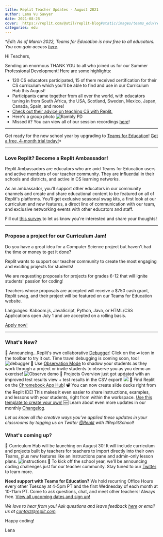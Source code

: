 ```yaml
---
title: Replit Teacher Updates - August 2021
author: Lena Vu Sawyer
date: 2021-08-28
cover:  https://replit.com/@util/replit-blog#static/images/teams_edu/replit_school.png
categories: edu
---
```

**Edit: As of March 2022, Teams for Education is now free to all educators. You can gain access [here](https://replit.com/teams-for-education).*

Hi Teachers,

Sending an enormous THANK YOU to all who joined us for our Summer Professional Development! Here are some highlights:
- 120 CS educators participated, 15 of them received certification for their CS curriculum which you'll be able to find and use in our Curriculum Hub this August!
- Participants came together from all over the world, with educators tuning in from South Africa, the USA, Scotland, Sweden, Mexico, Japan, Canada, Spain, and more!
- [Check out their advice on teaching CS with Replit.](https://community.replit.com/t/advice-icebreaker/120)
- Here's a group photo ![Rambly PD](https://blog.replit.com/images/teams_edu/rambly.png)
- Missed it? You can view all of our session recordings [here](https://drive.google.com/drive/folders/1970H_aU5YcajY7jHxT2CZT-aE1KcIJGv?usp=sharing)!

---

Get ready for the new school year by upgrading to [Teams for Education](https://replit.com/teams-for-education)! [Get a free, 4-month trial today!](https://replit.com/teams/free-trial)*
____
### Love Replit? Become a Replit Ambassador!
Replit Ambassadors are educators who are avid Teams for Education users and active members of our teacher community. They are influential in their schools and districts, and active in CS learning networks.

As an ambassador, you'll support other educators in our community channels and create and share educational content to be featured on all of Replit's platforms. You'll get exclusive seasonal swag kits, a first look at our curriculum and new features, a direct line of communication with our team, and exclusive networking events with other educators and staff.

Fill out [this survey](https://docs.google.com/forms/d/e/1FAIpQLSdPgBjKeCV6nhiQmH69hJ_Okd_XX7WaO1LC7aFiZdN5ur6qKQ/viewform?usp=sf_link) to let us know you're interested and share your thoughts!

___
### Propose a project for our Curriculum Jam!
Do you have a great idea for a Computer Science project but haven't had the time or money to get it done?

Replit wants to support our teacher community to create the most engaging and exciting projects for students!

We are requesting proposals for projects for grades 6-12 that will ignite students' passion for coding!

Teachers whose proposals are accepted will receive a $750 cash grant, Replit swag, and their project will be featured on our Teams for Education website.

Languages: Kaboom.js, JavaScript, Python, Java, or HTML/CSS
Applications open July 1 and are accepted on a rolling basis.

 [Apply now!](https://docs.google.com/forms/d/e/1FAIpQLSdmvwugpvNlvpVGvkticht5LMn3d5YLw16jHU1JP_qQ1iPrwQ/viewform?usp=sf_link)
____
### What's New?
🐞 Announcing...Replit's own collaborative [Debugger](https://blog.replit.com/multiplayer-debugging)! Click on the ⏯︎ icon in the toolbar to try it out. Time travel debugging is coming soon, too! ![debugger](https://blog.replit.com/images/teams_edu/debugger.gif)
🔭 Use [Observation Mode](https://blog.replit.com/collaborative-coding) to shadow your students as they work through a project or invite students to observe you as you demo an exercise! ![Observe demo](https://blog.replit.com/images/teams_edu/observe.gif)
📒 Projects Overview just got updated with an improved test results view + test results in the CSV export! ![](https://blog.replit.com/images/teams_edu/po_tests.png)
📲 Find Replit on the [Chromebook App Hub](https://chromebookapphub.withgoogle.com/apps/replit-teams-for-education)!
📽️ You can now create slide decks right from the Replit IDE! This makes it even easier to share instructions, examples, and lessons with your students, right from within the workspace. [Use this template to create your own!](https://replit.com/@templates/Remarkjs-Slideshow)
🆕 Learn about even more updates in our monthly [Changelog](https://blog.replit.com/changelog-07-21).

*Let us know all the creative ways you've applied these updates in your classrooms by tagging us on Twitter [@Replit](https://twitter.com/Replit) with #ReplitSchool!*

### What's coming up?
📗 Curriculum Hub will be launching on August 30! It will include curriculum and projects built by teachers for teachers to import directly into their own Teams, plus new features like an instructions pane and admin-only lesson plans. ![instructions](https://blog.replit.com/images/teams_edu/instructions_md.png)
🏅 To kick off the school year, we'll be announcing coding challenges just for our teacher community. Stay tuned to our [Twitter](https://twitter.com/Replit) to learn more.



**Need support with Teams for Education?** We hold recurring Office Hours every other Tuesday at 4-5pm PT and the first Wednesday of each month at 10-11am PT. Come to ask questions, chat, and meet other teachers! Always free. [View all upcoming dates and sign up!](https://www.eventbrite.com/e/151837105871)

*We love to hear from you! Ask questions and leave feedback [here](https://replit.canny.io/feedback/p/teams-beta-feedback) or email us at [contact@replit.com](mailto:contact@replit.com).*

Happy coding!

Lena

